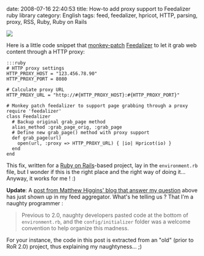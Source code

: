 date: 2008-07-16 22:40:53
title: How-to add proxy support to Feedalizer ruby library
category: English
tags: feed, feedalizer, hpricot, HTTP, parsing, proxy, RSS, Ruby, Ruby on Rails

![](/uploads/2008/feedalizer.png)

Here is a little code snippet that [monkey-patch](http://en.wikipedia.org/wiki/Monkey_patch) [Feedalizer](http://termos.vemod.net/feedalizer) to let it grab web content through a HTTP proxy:

    :::ruby
    # HTTP proxy settings
    HTTP_PROXY_HOST = "123.456.78.90"
    HTTP_PROXY_PORT = 8080

    # Calculate proxy URL
    HTTP_PROXY_URL = "http://#{HTTP_PROXY_HOST}:#{HTTP_PROXY_PORT}"

    # Monkey patch feedalizer to support page grabbing through a proxy
    require 'feedalizer'
    class Feedalizer
      # Backup original grab_page method
      alias_method :grab_page_orig, :grab_page
      # Define new grab_page() method with proxy support
      def grab_page(url)
        open(url, :proxy => HTTP_PROXY_URL) { |io| Hpricot(io) }
      end
    end

This fix, written for a [Ruby on Rails](http://www.rubyonrails.org)-based project, lay in the `environment.rb` file, but I wonder if this is the right place and the right way of doing it... Anyway, it works for me ! :)

**Update**: A [post from Matthew Higgins' blog that answer my question](http://www.strictlyuntyped.com/2008/06/rails-where-to-put-other-files.html) above has just shown up in my feed aggregator. What's he telling us ? That I'm a naughty programmer :

> Previous to 2.0, naughty developers pasted code at the bottom of `environment.rb`, and the `config/initializer` folder was a welcome convention to help organize this madness.

For your instance, the code in this post is extracted from an "old" (prior to RoR 2.0) project, thus explaining my naughtyness... ;)

